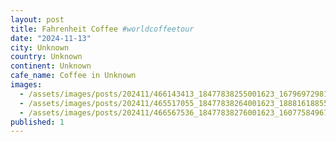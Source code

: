 ```yaml
---
layout: post
title: Fahrenheit Coffee #worldcoffeetour
date: "2024-11-13"
city: Unknown
country: Unknown
continent: Unknown
cafe_name: Coffee in Unknown
images:
  - /assets/images/posts/202411/466143413_18477838255001623_1679697298149666972_n_18126711916391368.jpg
  - /assets/images/posts/202411/465517055_18477838264001623_1888161885584311525_n_18057824506710913.jpg
  - /assets/images/posts/202411/466567536_18477838276001623_160775849670493575_n_18008906588657016.jpg
published: 1
---
```

